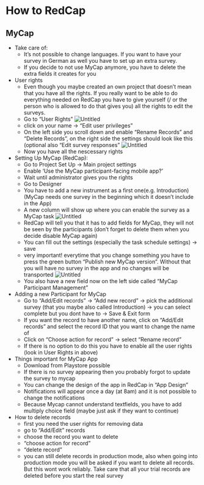 # How to RedCap

## MyCap

- Take care of:
  - It’s not possible to change languages. If you want to have your survey in German as well you have to set up an extra survey.
  - If you decide to not use MyCap anymore, you have to delete the extra fields it creates for you
- User rights
  - Even though you maybe created an own project that doesn’t mean that you have all the rights. If you really want to be able to do everything needed on RedCap you have to give yourself (/ or the person who is allowed to do that gives you) all the rights to edit the surveys.
  - Go to “User Rights”
  ![Untitled](img/picture1.png)
  - click on your name → “Edit user privileges”
  - On the left side you scroll down and enable “Rename Records” and “Delete Records”, on the right side the settings should look like this (optional also “Edit survey responses”
  ![Untitled](img/picture2.png)
  - Now you have all the nescessary rights
- Setting Up MyCap (RedCap):
  - Go to Project Set Up → Main project settings
  - Enable ‘Use the MyCap participant-facing mobile app?’
  - Wait until administrator gives you the rights
  - Go to Designer
  - You have to add a new instrument as a first one(e.g. Introduction) (MyCap needs one survey in the beginning which it doesn’t include in the App)
  - A new column will show up where you can enable the survey as a MyCap task
  ![Untitled](img/picture3.png)
  - RedCap will tell you that it has to add fields for MyCap, they will not be seen by the participants (don’t forget to delete them when you decide disable MyCap again)
  - You can fill out the settings (especially the task schedule settings) → save
  - very important! everytime that you change something you have to press the green button “Publish new MyCap version”. Without that you will have no survey in the app and no changes will be transported
  ![Untitled](img/picture4.png)
  - You also have a new field now on the left side called “MyCap Participant Management”
- Adding a new Participant for MyCap
  - Go to “Add/Edit records” → “Add new record” → pick the additional survey (that you maybe also called Introduction) → you can select complete but you dont have to → Save & Exit form
  - If you want the record to have another name, click on “Add/Edit records” and select the record ID that you want to change the name of
  - Click on “Choose action for record” → select “Rename record”
  - If there is no option to do this you have to enable all the user rights (look in User Rights in above)
- Things important for MyCap App
  - Download from Playstore possible
  - If there is no survey appearing then you probably forgot to update the survey to mycap
  - You can change the design of the app in RedCap in “App Design”
  - Notifications will appear once a day (at 8am) and it is not possible to change the notifications
  - Because Mycap cannot understand textfields, you have to add multiply choice field (maybe just ask if they want to continue)
- How to delete records
  - first you need the user rights for removing data
  - go to “Add/Edit” records
  - choose the record you want to delete
  - “choose action for record”
  - “delete record”
  - you can still delete records in production mode, also when going into production mode you will be asked if you want to delete all records. But this wont work reliably. Take care that all your trial records are deleted before you start the real survey
